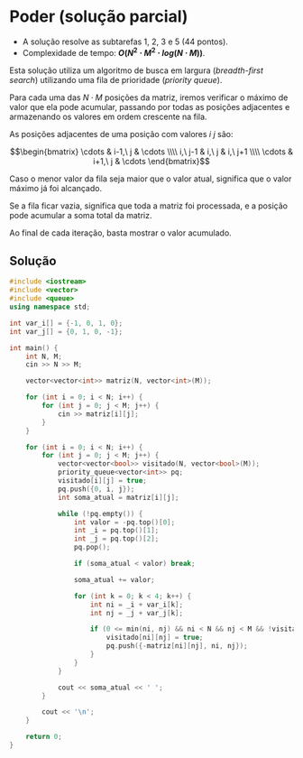# Poder (solução parcial)

- A solução resolve as subtarefas $1$, $2$, $3$ e $5$ ($44$ pontos).
- Complexidade de tempo: **$O(N^2 \cdot M^2 \cdot log(N \cdot M))$**.

Esta solução utiliza um algoritmo de busca em largura (_breadth-first search_) utilizando uma fila de prioridade (_priority queue_).

Para cada uma das $N \cdot M$ posições da matriz, iremos verificar o máximo de valor que ela pode acumular, passando por todas as posições adjacentes e armazenando os valores em ordem crescente na fila. 

As posições adjacentes de uma posição com valores $i \ j$ são:

```math
\begin{bmatrix}
  \cdots & i-1,\ j & \cdots \\\\
  i,\ j-1 & i,\ j & i,\ j+1 \\\\
  \cdots  & i+1,\ j  & \cdots
\end{bmatrix}
```

Caso o menor valor da fila seja maior que o valor atual, significa que o valor máximo já foi alcançado.

Se a fila ficar vazia, significa que toda a matriz foi processada, e a posição pode acumular a soma total da matriz.

Ao final de cada iteração, basta mostrar o valor acumulado.

## Solução

```cpp
#include <iostream>
#include <vector>
#include <queue>
using namespace std;

int var_i[] = {-1, 0, 1, 0};
int var_j[] = {0, 1, 0, -1};

int main() {
    int N, M;
    cin >> N >> M;

    vector<vector<int>> matriz(N, vector<int>(M));

    for (int i = 0; i < N; i++) {
        for (int j = 0; j < M; j++) {
            cin >> matriz[i][j];
        }
    }

    for (int i = 0; i < N; i++) {
        for (int j = 0; j < M; j++) {
            vector<vector<bool>> visitado(N, vector<bool>(M));
            priority_queue<vector<int>> pq;
            visitado[i][j] = true;
            pq.push({0, i, j});
            int soma_atual = matriz[i][j];

            while (!pq.empty()) {
                int valor = -pq.top()[0];
                int _i = pq.top()[1];
                int _j = pq.top()[2];
                pq.pop();

                if (soma_atual < valor) break;

                soma_atual += valor;

                for (int k = 0; k < 4; k++) {
                    int ni = _i + var_i[k];
                    int nj = _j + var_j[k];

                    if (0 <= min(ni, nj) && ni < N && nj < M && !visitado[ni][nj]) {
                        visitado[ni][nj] = true;
                        pq.push({-matriz[ni][nj], ni, nj});
                    }
                }
            }

            cout << soma_atual << ' ';
        }

        cout << '\n';
    }

    return 0;
}
```
